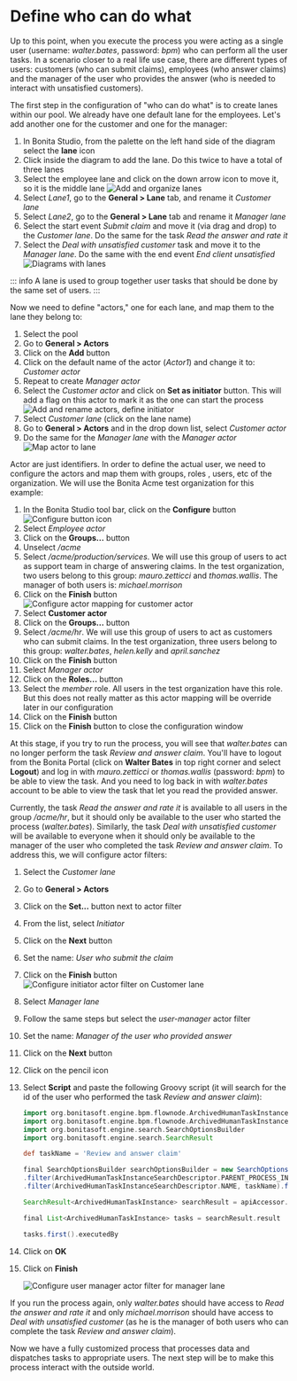 # Define who can do what

Up to this point, when you execute the process you were acting as a single user (username: _walter.bates_, password: _bpm_) who can perform all the user tasks. In a scenario closer to a real life use case, there are different types of users: customers (who can submit claims), employees (who answer claims) and the manager of the user who provides the answer (who is needed to interact with unsatisfied customers).

The first step in the configuration of "who can do what" is to create lanes within our pool. We already have one default lane for the employees. Let's add another one for the customer and one for the manager:

1. In Bonita Studio, from the palette on the left hand side of the diagram select the **lane** icon
2. Click inside the diagram to add the lane. Do this twice to have a total of three lanes
3. Select the employee lane and click on the down arrow icon to move it, so it is the middle lane
   ![Add and organize lanes](images/getting-started-tutorial/define-who-can-do-what/add-and-organize-lanes.gif)
4. Select _Lane1_, go to the **General > Lane** tab, and rename it _Customer lane_
5. Select  _Lane2_, go to the **General > Lane** tab and rename it _Manager lane_
6. Select the start event _Submit claim_ and move it (via drag and drop) to the _Customer lane_. Do the same for the task _Read the answer and rate it_
7. Select the _Deal with unsatisfied customer_ task and move it to the _Manager lane_. Do the same with the end event _End client unsatisfied_
   ![Diagrams with lanes](images/getting-started-tutorial/define-who-can-do-what/diagrams-with-lanes.png)

::: info
A lane is used to group together user tasks that should be done by the same set of users.
:::

Now we need to define "actors," one for each lane, and map them to the lane they belong to:

1. Select the pool
2. Go to **General > Actors**
3. Click on the **Add** button
4. Click on the default name of the actor (_Actor1_) and change it to: _Customer actor_
5. Repeat to create _Manager actor_
6. Select the _Customer actor_ and click on **Set as initiator** button. This will add a flag on this actor to mark it as the one can start the process
   ![Add and rename actors, define initiator](images/getting-started-tutorial/define-who-can-do-what/add-rename-actors-set-initiator.gif)
7. Select _Customer lane_ (click on the lane name)
8. Go to **General > Actors** and in the drop down list, select _Customer actor_
9. Do the same for the _Manager lane_ with the _Manager actor_
   ![Map actor to lane](images/getting-started-tutorial/define-who-can-do-what/map-actor-to-lane.gif)

Actor are just identifiers. In order to define the actual user, we need to configure the actors and map them with groups, roles , users, etc of the organization. We will use the Bonita Acme test organization for this example:

1. In the Bonita Studio tool bar, click on the **Configure** button ![Configure button icon](images/getting-started-tutorial/define-who-can-do-what/configure.png)
2. Select _Employee actor_
3. Click on the **Groups...** button
4. Unselect _/acme_
5. Select _/acme/production/services_. We will use this group of users to act as support team in charge of answering claims. In the test organization, two users belong to this group: _mauro.zetticci_ and _thomas.wallis_. The manager of both users is: _michael.morrison_
6. Click on the **Finish** button
   ![Configure actor mapping for customer actor](images/getting-started-tutorial/define-who-can-do-what/configure-actor-mapping.gif)
7. Select **Customer actor**
8. Click on the **Groups...** button
9. Select _/acme/hr_. We will use this group of users to act as customers who can submit claims. In the test organization, three users belong to this group: _walter.bates_, _helen.kelly_ and _april.sanchez_
10. Click on the **Finish** button
11. Select _Manager actor_
12. Click on the **Roles...** button
13. Select the _member_ role. All users in the test organization have this role. But this does not really matter as this actor mapping will be override later in our configuration
14. Click on the **Finish** button
15. Click on the **Finish** button to close the configuration window

At this stage, if you try to run the process, you will see that _walter.bates_ can no longer perform the task _Review and answer claim_. You'll have to logout from the Bonita Portal (click on **Walter Bates** in top right corner and select **Logout**) and log in with _mauro.zetticci_ or _thomas.wallis_ (password: _bpm_) to be able to view the task. And you need to log back in with _walter.bates_ account to be able to view the task that let you read the provided answer.

Currently, the task _Read the answer and rate it_ is available to all users in the group _/acme/hr_, but it should only be available to the user who started the process (_walter.bates_). Similarly, the task _Deal with unsatisfied customer_ will be available to everyone when it should only be available to the manager of the user who completed the task _Review and answer claim_. To address this, we will configure actor filters:

1. Select the _Customer lane_
2. Go to **General > Actors**
3. Click on the **Set...** button next to actor filter
4. From the list, select _Initiator_
5. Click on the **Next** button
6. Set the name: _User who submit the claim_
7. Click on the **Finish** button
   ![Configure initiator actor filter on Customer lane](images/getting-started-tutorial/define-who-can-do-what/configure-initiator-actor-filter.gif)
8. Select _Manager lane_
9. Follow the same steps but select the _user-manager_ actor filter
10. Set the name: _Manager of the user who provided answer_
11. Click on the **Next** button
12. Click on the pencil icon
13. Select **Script** and paste the following Groovy script (it will search for the id of the user who performed the task _Review and answer claim_):
    ```groovy
    import org.bonitasoft.engine.bpm.flownode.ArchivedHumanTaskInstance
    import org.bonitasoft.engine.bpm.flownode.ArchivedHumanTaskInstanceSearchDescriptor
    import org.bonitasoft.engine.search.SearchOptionsBuilder
    import org.bonitasoft.engine.search.SearchResult

    def taskName = 'Review and answer claim'

    final SearchOptionsBuilder searchOptionsBuilder = new SearchOptionsBuilder(0, 1)
    .filter(ArchivedHumanTaskInstanceSearchDescriptor.PARENT_PROCESS_INSTANCE_ID, processInstanceId)
    .filter(ArchivedHumanTaskInstanceSearchDescriptor.NAME, taskName).filter(ArchivedHumanTaskInstanceSearchDescriptor.TERMINAL, true)

    SearchResult<ArchivedHumanTaskInstance> searchResult = apiAccessor.processAPI.searchArchivedHumanTasks(searchOptionsBuilder.done())

    final List<ArchivedHumanTaskInstance> tasks = searchResult.result

    tasks.first().executedBy
    ```
14. Click on **OK**
15. Click on **Finish**

    ![Configure user manager actor filter for manager lane](images/getting-started-tutorial/define-who-can-do-what/configure-user-manager-actor-filter.gif)

If you run the process again, only _walter.bates_ should have access to _Read the answer and rate it_ and only _michael.morrison_ should have access to _Deal with unsatisfied customer_ (as he is the manager of both users who can complete the task _Review and answer claim_).

Now we have a fully customized process that processes data and dispatches tasks to appropriate users. The next step will be to make this process interact with the outside world.
